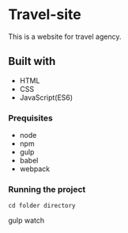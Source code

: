 # Travel-site
This is a website for travel agency.

## Built with 
* HTML 
* CSS 
* JavaScript(ES6)

### Prequisites

* node
* npm
* gulp
* babel
* webpack

### Running the project

```
cd folder directory
```
gulp watch
 


